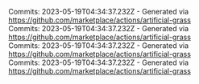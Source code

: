Commits: 2023-05-19T04:34:37.232Z - Generated via https://github.com/marketplace/actions/artificial-grass
<br>
Commits: 2023-05-19T04:34:37.232Z - Generated via https://github.com/marketplace/actions/artificial-grass
<br>
Commits: 2023-05-19T04:34:37.232Z - Generated via https://github.com/marketplace/actions/artificial-grass
<br>
Commits: 2023-05-19T04:34:37.232Z - Generated via https://github.com/marketplace/actions/artificial-grass
<br>
